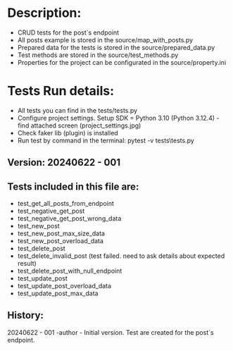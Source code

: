 # Description:
 - CRUD tests for the post`s endpoint
 - All posts example is stored in the source/map_with_posts.py
 - Prepared data for the tests is stored in the source/prepared_data.py
 - Test methods are stored in the source/test_methods.py
 - Properties for the project can be configurated in the source/property.ini

# Tests Run details:
 - All tests you can find in the tests/tests.py
 -  Configure project settings. Setup SDK = Python 3.10 (Python 3.12.4) - find attached screen (project_settings.jpg)
 -  Check faker lib (plugin) is installed
 -  Run test by command in the terminal: pytest -v tests\tests.py

##  Version: 20240622 - 001

## Tests included in this file are:
- test_get_all_posts_from_endpoint
- test_negative_get_post
- test_negative_get_post_wrong_data
- test_new_post
- test_new_post_max_size_data
- test_new_post_overload_data
- test_delete_post
- test_delete_invalid_post (test failed. need to ask details about expected result)
- test_delete_post_with_null_endpoint
- test_update_post
- test_update_post_overload_data
- test_update_post_max_data

## History: 
20240622 - 001 -author - Initial version. Test are created for the post`s endpoint.
